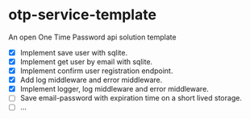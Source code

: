 # otp-service-template
An open One Time Password api solution template

- [x] Implement save user with sqlite.
- [x] Implement get user by email with sqlite.
- [x] Implement confirm user registration endpoint.
- [x] Add log middleware and error middleware.
- [x] Implement logger, log middleware and error middleware.
- [ ] Save email-password with expiration time on a short lived storage.
- [ ] ...
